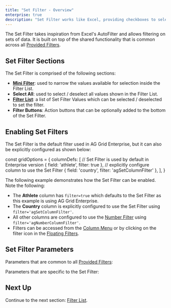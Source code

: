 ```yaml
---
title: "Set Filter - Overview"
enterprise: true
description: "Set Filter works like Excel, providing checkboxes to select values from a set."
---
```


The Set Filter takes inspiration from Excel's AutoFilter and allows filtering on sets of data. It is built on top of the shared functionality that is common across all [Provided Filters](/filter-provided/).

<image-caption src="filter-set/resources/set-filter.png" alt="Set Filter" width="28rem" centered="true"></image-caption>

## Set Filter Sections

The Set Filter is comprised of the following sections:

- **[Mini Filter](/filter-set-mini-filter/)**: used to narrow the values available for selection inside the Filter List.
- **Select All**: used to select / deselect all values shown in the Filter List.
- **[Filter List](/filter-set-filter-list/)**: a list of Set Filter Values which can be selected / deselected to set the filter.
- **Filter Buttons**: Action buttons that can be optionally added to the bottom of the Set Filter.

## Enabling Set Filters

The Set Filter is the default filter used in AG Grid Enterprise, but it can also be explicitly configured as shown below:

<snippet>
const gridOptions = {
    columnDefs: [
        // Set Filter is used by default in Enterprise version
        { field: 'athlete', filter: true },
        // explicitly configure column to use the Set Filter
        { field: 'country', filter: 'agSetColumnFilter' },
    ],
}
</snippet>

The following example demonstrates how the Set Filter can be enabled. Note the following:

- The **Athlete** column has `filter=true` which defaults to the Set Filter as this example is using AG Grid Enterprise.
- The **Country** column is explicitly configured to use the Set Filter using `filter='agSetColumnFilter'`.
- All other columns are configured to use the [Number Filter](/filter-number/) using `filter='agNumberColumnFilter'`.
- Filters can be accessed from the [Column Menu](/column-menu/) or by clicking on the filter icon in the [Floating Filters](/floating-filters/).

<grid-example title='Enabling Set Filters' name='enabling-set-filters' type='generated' options='{ "enterprise": true, "exampleHeight": 565, "modules": ["clientside", "setfilter", "menu", "columnpanel"] }'></grid-example>

## Set Filter Parameters

Parameters that are common to all [Provided Filters](/filter-provided/):

<interface-documentation interfaceName='IProvidedFilterParams' names='["buttons","closeOnApply","debounceMs","readOnly","valueGetter"]' config='{"description":""}' overrideSrc="filter-provided/resources/provided-filters.json"></interface-documentation>

Parameters that are specific to the Set Filter:

<interface-documentation interfaceName='ISetFilterParams' overrideSrc='filter-set/resources/set-filter-params.json'  names='["values","refreshValuesOnOpen","cellHeight","suppressSorting","cellRendererComp","suppressMiniFilter","applyMiniFilterWhileTyping","suppressSelectAll","defaultToNothingSelected","comparator","textFormatter","valueFormatter","showTooltips","excelMode","caseSensitive"]' config='{"description":""}'></interface-documentation>

## Next Up

Continue to the next section: [Filter List](/filter-set-filter-list/).
